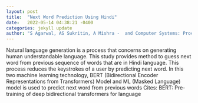 ```yaml
---
layout: post
title:  "Next Word Prediction Using Hindi"
date:   2022-05-14 04:38:21 -0400
categories: jekyll update
author: "S Agarwal, AS Sukritin, A Mishra -  and Computer Systems: Proceedings of RACCCS , 2022"
---
```

Natural language generation is a process that concerns on generating human understandable language. This study provides method to guess next word from previous sequence of words that are in Hindi language. This process reduces the keystrokes of a user by predicting next word. In this two machine learning technology, BERT (Bidirectional Encoder Representations from Transformers) Model and ML (Masked Language) model is used to predict next word from previous words Cites: BERT: Pre-training of deep bidirectional transformers for language